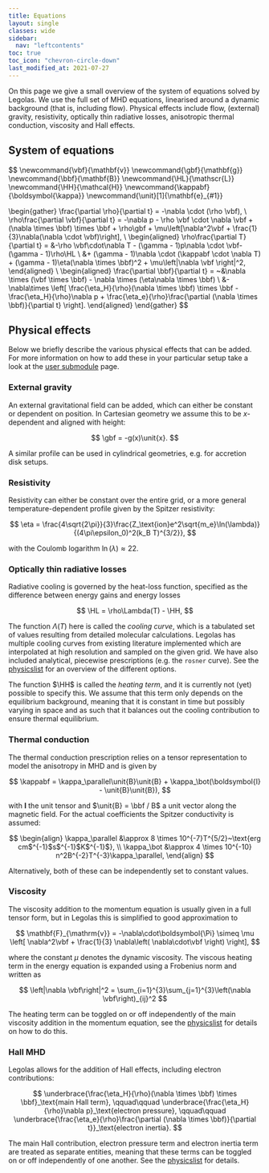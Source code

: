 ```yaml
---
title: Equations
layout: single
classes: wide
sidebar:
  nav: "leftcontents"
toc: true
toc_icon: "chevron-circle-down"
last_modified_at: 2021-07-27
---
```


On this page we give a small overview of the system of equations solved by Legolas. We use the
full set of MHD equations, linearised around a dynamic background (that is, including flow).
Physical effects include flow, (external) gravity, resistivity, optically thin radiative losses,
anisotropic thermal conduction, viscosity and Hall effects.

## System of equations
<!-- mathematical symbols used on this page (spaces needed before and after $$ to render properly) -->

$$
\newcommand{\vbf}{\mathbf{v}}
\newcommand{\gbf}{\mathbf{g}}
\newcommand{\bbf}{\mathbf{B}}
\newcommand{\HL}{\mathscr{L}}
\newcommand{\HH}{\mathcal{H}}
\newcommand{\kappabf}{\boldsymbol{\kappa}}
\newcommand{\unit}[1]{\mathbf{e}_{#1}}

\begin{gather}
	\frac{\partial \rho}{\partial t} = -\nabla \cdot (\rho \vbf), \\
	\rho\frac{\partial \vbf}{\partial t} = -\nabla p - \rho \vbf \cdot \nabla \vbf + (\nabla \times \bbf) \times \bbf
                    + \rho\gbf + \mu\left[\nabla^2\vbf + \frac{1}{3}\nabla(\nabla \cdot \vbf)\right], \\
	\begin{aligned}
		\rho\frac{\partial T}{\partial t} = &-\rho \vbf\cdot\nabla T - (\gamma - 1)p\nabla \cdot \vbf- (\gamma - 1)\rho\HL \\
                &+ (\gamma - 1)\nabla \cdot (\kappabf \cdot \nabla T)
				+ (\gamma - 1)\eta(\nabla \times \bbf)^2 + \mu\left|\nabla \vbf \right|^2,
	\end{aligned} \\
	\begin{aligned}
		\frac{\partial \bbf}{\partial t} = ~&\nabla \times (\vbf \times \bbf) - \nabla \times (\eta\nabla \times \bbf) \\
				&-\nabla\times \left[ \frac{\eta_H}{\rho}(\nabla \times \bbf) \times \bbf - \frac{\eta_H}{\rho}\nabla p
                                        + \frac{\eta_e}{\rho}\frac{\partial (\nabla \times \bbf)}{\partial t} \right].
	\end{aligned}
\end{gather}
$$

## Physical effects
Below we briefly describe the various physical effects that can be added. For more information on how to add these in your particular
setup take a look at the [user submodule](../../general/own_setup#including-additional-physics) page.

### External gravity
An external gravitational field can be added, which can either be constant or dependent on position. In Cartesian geometry we assume this to be
$x$-dependent and aligned with height:

$$
\gbf = -g(x)\unit{x}.
$$

A similar profile can be used in cylindrical geometries, e.g. for accretion disk setups.

### Resistivity
Resistivity can either be constant over the entire grid, or a more general temperature-dependent profile given
by the Spitzer resistivity:

$$
\eta = \frac{4\sqrt{2\pi}}{3}\frac{Z_\text{ion}e^2\sqrt{m_e}\ln(\lambda)}{(4\pi\epsilon_0)^2(k_B T)^{3/2}},
$$

with the Coulomb logarithm $\ln(\lambda) \approx 22$.

### Optically thin radiative losses
Radiative cooling is governed by the heat-loss function, specified as the difference between energy gains and energy losses

$$
\HL = \rho\Lambda(T) - \HH,
$$

The function $\Lambda(T)$ here is called the _cooling curve_, which is a tabulated set of values resulting from detailed molecular calculations.
Legolas has multiple cooling curves from existing literature implemented which are interpolated at high resolution and sampled on the given grid.
We have also included analytical, piecewise prescriptions (e.g. the `rosner` curve). See the [physicslist](../../general/parameter_file/#physicslist) for an overview of the different options.

The function $\HH$ is called the _heating term_, and it is currently not (yet) possible to specify this. We assume that this term only depends on the equilibrium background, meaning that it is
constant in time but possibly varying in space and as such that it balances out the cooling contribution to ensure thermal equilibrium.

### Thermal conduction
The thermal conduction prescription relies on a tensor representation to model the anisotropy in MHD and is given by

$$
\kappabf = \kappa_\parallel\unit{B}\unit{B} + \kappa_\bot(\boldsymbol{I} - \unit{B}\unit{B}),
$$

with $\boldsymbol{I}$ the unit tensor and $\unit{B} = \bbf / B$ a unit vector along the magnetic field. For the actual coefficients the Spitzer conductivity is assumed:

$$
\begin{align}
\kappa_\parallel &\approx 8 \times 10^{-7}T^{5/2}~\text{erg cm$^{-1}$s$^{-1}$K$^{-1}$},	\\
\kappa_\bot &\approx 4 \times 10^{-10} n^2B^{-2}T^{-3}\kappa_\parallel,
\end{align}
$$

Alternatively, both of these can be independently set to constant values.

### Viscosity
The viscosity addition to the momentum equation is usually given in a full tensor form, but in Legolas this is simplified to good approximation to

$$
\mathbf{F}_{\mathrm{v}} = -\nabla\cdot\boldsymbol{\Pi} \simeq \mu \left[ \nabla^2\vbf + \frac{1}{3} \nabla\left( \nabla\cdot\vbf \right) \right],
$$

where the constant $\mu$ denotes the dynamic viscosity. The viscous heating term in the energy equation is expanded using a Frobenius norm and written as

$$
\left|\nabla \vbf\right|^2 = \sum_{i=1}^{3}\sum_{j=1}^{3}\left(\nabla \vbf\right)_{ij}^2
$$

The heating term can be toggled on or off independently of the main viscosity addition in the momentum equation,
see the [physicslist](../../general/parameter_file/#physicslist) for details on how to do this.


### Hall MHD
Legolas allows for the addition of Hall effects, including electron contributions:

$$
\underbrace{\frac{\eta_H}{\rho}(\nabla \times \bbf) \times \bbf}_\text{main Hall term}, \qquad\qquad
\underbrace{\frac{\eta_H}{\rho}\nabla p}_\text{electron pressure}, \qquad\qquad
\underbrace{\frac{\eta_e}{\rho}\frac{\partial (\nabla \times \bbf)}{\partial t}}_\text{electron inertia}.
$$

The main Hall contribution, electron pressure term and electron inertia term are treated as separate entities, meaning that
these terms can be toggled on or off independently of one another. See the [physicslist](../../general/parameter_file/#physicslist) for details.
